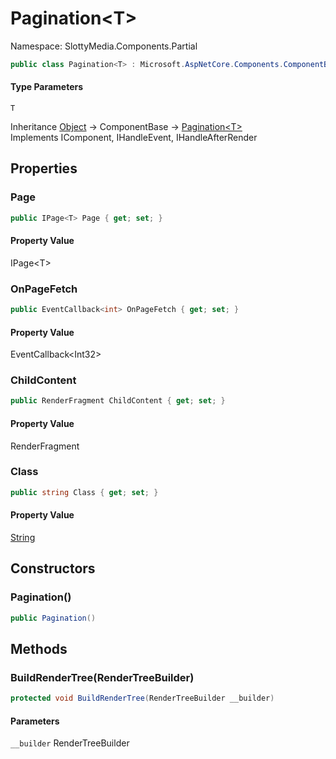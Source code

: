 # Pagination&lt;T&gt;

Namespace: SlottyMedia.Components.Partial

```csharp
public class Pagination<T> : Microsoft.AspNetCore.Components.ComponentBase, Microsoft.AspNetCore.Components.IComponent, Microsoft.AspNetCore.Components.IHandleEvent, Microsoft.AspNetCore.Components.IHandleAfterRender
```

#### Type Parameters

`T`<br>

Inheritance [Object](https://docs.microsoft.com/en-us/dotnet/api/system.object) → ComponentBase → [Pagination&lt;T&gt;](./slottymedia.components.partial.pagination-1.md)<br>
Implements IComponent, IHandleEvent, IHandleAfterRender

## Properties

### **Page**

```csharp
public IPage<T> Page { get; set; }
```

#### Property Value

IPage&lt;T&gt;<br>

### **OnPageFetch**

```csharp
public EventCallback<int> OnPageFetch { get; set; }
```

#### Property Value

EventCallback&lt;Int32&gt;<br>

### **ChildContent**

```csharp
public RenderFragment ChildContent { get; set; }
```

#### Property Value

RenderFragment<br>

### **Class**

```csharp
public string Class { get; set; }
```

#### Property Value

[String](https://docs.microsoft.com/en-us/dotnet/api/system.string)<br>

## Constructors

### **Pagination()**

```csharp
public Pagination()
```

## Methods

### **BuildRenderTree(RenderTreeBuilder)**

```csharp
protected void BuildRenderTree(RenderTreeBuilder __builder)
```

#### Parameters

`__builder` RenderTreeBuilder<br>
